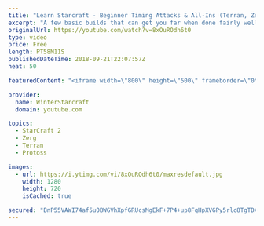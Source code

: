 ```yaml
---
title: "Learn Starcraft - Beginner Timing Attacks & All-Ins (Terran, Zerg & Protoss)"
excerpt: "A few basic builds that can get you far when done fairly well. Also important is how not to overextend and lose everything."
originalUrl: https://youtube.com/watch?v=8xOuROdh6t0
type: video
price: Free
length: PT58M11S
publishedDateTime: 2018-09-21T22:07:57Z
heat: 50

featuredContent: "<iframe width=\"800\" height=\"500\" frameborder=\"0\" src=\"https://www.youtube.com/embed/8xOuROdh6t0\" allow=\"accelerometer; autoplay; encrypted-media; gyroscope; picture-in-picture\" allowfullscreen></iframe>"

provider:
  name: WinterStarcraft
  domain: youtube.com

topics:
  - StarCraft 2
  - Zerg
  - Terran
  - Protoss

images:
  - url: https://i.ytimg.com/vi/8xOuROdh6t0/maxresdefault.jpg
    width: 1280
    height: 720
    isCached: true

secured: "BnP55VAWI74af5uOBWGVhXpfGRUcsMgEkF+7P4+up8FqHpXVGPy5rlc8TgTDAbsWgblYVhpyQTf60XqKur9hseh9e4G16ZYVQyu8iUb04SgVjlj7WgbC669re2xDDUUrD64r1uCrx7S3dJBehy2x/YJuxNOycCbASa8LHjMQAiSt4xO9TuRbDgQwJjlVpLhn9TyvYh71uxe/RnFDi+YUT1ghF+hMsphH5n59UvUpotbdyyDbTU/F7n1gHhwLJipcVYcpbDAOu3vnE8zubUqQM9f8iDHYjzohYTSjqowOS3Gk5jTCrXfhjIrzcAW2UKCFsH37dLms9XuXC6jye5o87Q1Zq06MFssb9W3bcY5yUrqkGhU65WRZ/82YOXPLnjEyvO4Mh8UH5Gt0ZA7ug5EkoWmYhAP1vRvXwnQZScn+azU=;9cYmWnmvIRY9C75mE/yw4g=="
---
```


